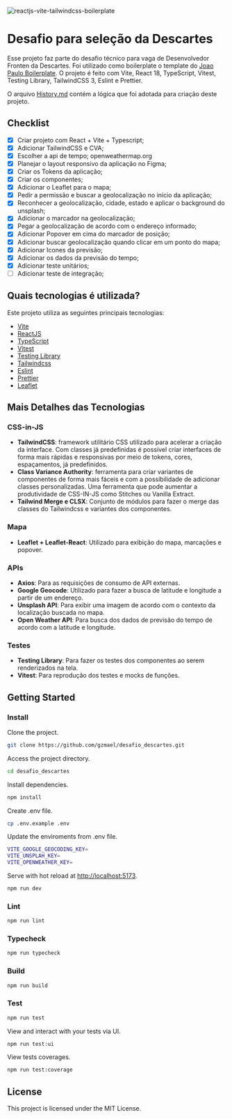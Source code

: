 ![reactjs-vite-tailwindcss-boilerplate](https://user-images.githubusercontent.com/16243531/217138979-b854309c-4742-4275-a705-f9fec5158217.jpg)

# Desafio para seleção da Descartes

Esse projeto faz parte do desafio técnico para vaga de Desenvolvedor Fronten da Descartes. Foi utilizado como boilerplate o template do [Joao Paulo Boilerplate](joaopaulomoraes/reactjs-vite-tailwindcss-boilerplate). O projeto é feito com Vite, React 18, TypeScript, Vitest, Testing Library, TailwindCSS 3, Eslint e Prettier.

O arquivo [History.md](https://github.com/gzmael/desafio_descartes/blob/main/HISTORY.md) contém a lógica que foi adotada para criação deste projeto. 

## Checklist

- [x] Criar projeto com React + Vite + Typescript;
- [x] Adicionar TailwindCSS e CVA;
- [x] Escolher a api de tempo; openweathermap.org
- [x] Planejar o layout responsivo da aplicação no Figma;
- [x] Criar os Tokens da aplicação;
- [x] Criar os componentes;
- [x] Adicionar o Leaflet para o mapa;
- [x] Pedir a permissão e buscar a geolocalização no início da aplicação;
- [x] Reconhecer a geolocalização, cidade, estado e aplicar o background do unsplash;
- [x] Adicionar o marcador na geolocalização;
- [x] Pegar a geolocalização de acordo com o endereço informado;
- [x] Adicionar Popover em cima do marcador de posição;
- [x] Adicionar buscar geolocalização quando clicar em um ponto do mapa;
- [x] Adicionar Icones da previsão;
- [x] Adicionar os dados da previsão do tempo;
- [x] Adicionar teste unitários;
- [ ] Adicionar teste de integração;

## Quais tecnologias é utilizada?

Este projeto utiliza as seguintes principais tecnologias:

- [Vite](https://vitejs.dev)
- [ReactJS](https://reactjs.org)
- [TypeScript](https://www.typescriptlang.org)
- [Vitest](https://vitest.dev)
- [Testing Library](https://testing-library.com)
- [Tailwindcss](https://tailwindcss.com)
- [Eslint](https://eslint.org)
- [Prettier](https://prettier.io)
- [Leaflet](https://react-leaflet.js.org)

## Mais Detalhes das Tecnologias

### CSS-in-JS
- **TailwindCSS**: framework utilitário CSS utilizado para acelerar a criação da interface. Com classes já predefinidas é possível criar interfaces de forma mais rápidas e responsivas por meio de tokens, cores, espaçamentos, já predefinidos.
- **Class Variance Authority**: ferramenta para criar variantes de componentes de forma mais fáceis e com a possibilidade de adicionar classes personalizadas. Uma ferramenta que pode aumentar a produtividade de CSS-IN-JS como Stitches ou Vanilla Extract.
- **Tailwind Merge e CLSX**: Conjunto de módulos para fazer o merge das classes do Tailwindcss e variantes dos componentes.

### Mapa

- **Leaflet + Leaflet-React**: Utilizado para exibição do mapa, marcações e popover.

### APIs
- **Axios**: Para as requisições de consumo de API externas.
- **Google Geocode**: Utilizado para fazer a busca de latitude e longitude a partir de um endereço.
- **Unsplash API**: Para exibir uma imagem de acordo com o contexto da localização buscada no mapa.
- **Open Weather API**: Para busca dos dados de previsão do tempo de acordo com a latitude e longitude.

### Testes
- **Testing Library**: Para fazer os testes dos componentes ao serem renderizados na tela.
- **Vitest**: Para reprodução dos testes e mocks de funções.

## Getting Started

### Install

Clone the project.

```bash
git clone https://github.com/gzmael/desafio_descartes.git
```

Access the project directory.

```bash
cd desafio_descartes
```

Install dependencies.

```bash
npm install
```

Create .env file.

```bash
cp .env.example .env
```

Update the enviroments from .env file.

```bash
VITE_GOOGLE_GEOCODING_KEY=
VITE_UNSPLAH_KEY=
VITE_OPENWEATHER_KEY=
```

Serve with hot reload at <http://localhost:5173>.

```bash
npm run dev
```

### Lint

```bash
npm run lint
```

### Typecheck

```bash
npm run typecheck
```

### Build

```bash
npm run build
```

### Test

```bash
npm run test
```

View and interact with your tests via UI.

```bash
npm run test:ui
```
View tests coverages.

```bash
npm run test:coverage
```

## License

This project is licensed under the MIT License.
